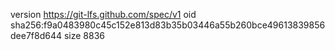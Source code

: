version https://git-lfs.github.com/spec/v1
oid sha256:f9a0483980c45c152e813d83b35b03446a55b260bce49613839856dee7f8d644
size 8836
